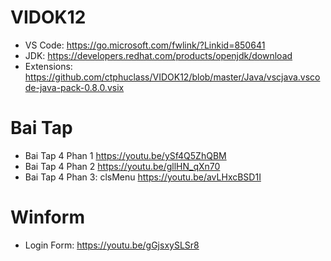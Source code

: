 # VIDOK12
- VS Code: https://go.microsoft.com/fwlink/?Linkid=850641
- JDK: https://developers.redhat.com/products/openjdk/download
- Extensions: https://github.com/ctphuclass/VIDOK12/blob/master/Java/vscjava.vscode-java-pack-0.8.0.vsix
# Bai Tap
- Bai Tap 4 Phan 1 https://youtu.be/ySf4Q5ZhQBM
- Bai Tap 4 Phan 2 https://youtu.be/gllHN_qXn70
- Bai Tap 4 Phan 3: clsMenu https://youtu.be/avLHxcBSD1I

# Winform
- Login Form: https://youtu.be/gGjsxySLSr8
